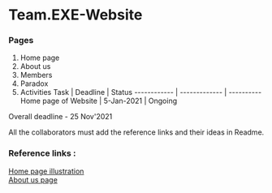 # Team.EXE-Website

### Pages
1. Home page
2. About us
3. Members
4. Paradox
5. Activities
Task | Deadline | Status
------------ | ------------- | ----------
Home page of Website | 5-Jan-2021 | Ongoing



Overall deadline - 25 Nov'2021



All the collaborators must add the reference links and their ideas in Readme.

### Reference links :
[Home page illustration](https://dribbble.com/shots/14802362-Corporate-Website-for-ERP-Software-company)</br>
[About us page](https://dribbble.com/shots/14841010-2020-Retrospective-Web-Design-Development)
